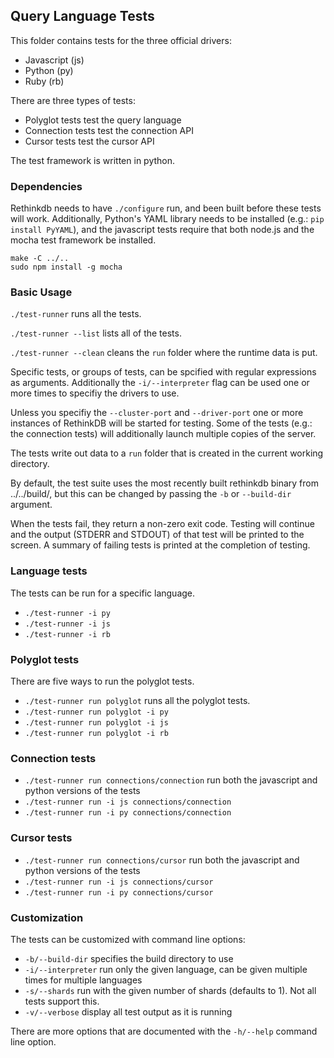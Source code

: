 Query Language Tests
--------------------

This folder contains tests for the three official drivers:

* Javascript (js)
* Python (py)
* Ruby (rb)

There are three types of tests:

* Polyglot tests test the query language
* Connection tests test the connection API
* Cursor tests test the cursor API

The test framework is written in python.

### Dependencies

Rethinkdb needs to have `./configure` run, and been built before these tests will work. 
Additionally, Python's YAML library needs to be installed (e.g.: `pip install PyYAML`), and 
the javascript tests require that both node.js and the mocha test framework be installed.

```
make -C ../..
sudo npm install -g mocha
```

### Basic Usage

`./test-runner` runs all the tests.

`./test-runner --list` lists all of the tests.

`./test-runner --clean` cleans the `run` folder where the runtime data is put.

Specific tests, or groups of tests, can be spcified with regular expressions as arguments. Additionally the 
`-i/--interpreter` flag can be used one or more times to specifiy the drivers to use. 

Unless you specifiy the `--cluster-port` and `--driver-port` one or more instances of RethinkDB will be started for
testing. Some of the tests (e.g.: the connection tests) will additionally launch multiple copies of the server.

The tests write out data to a `run` folder that is created in the current working directory.

By default, the test suite uses the most recently built rethinkdb binary from ../../build/, but this can be changed by
passing the `-b` or `--build-dir` argument.

When the tests fail, they return a non-zero exit code. Testing will continue and the output (STDERR and STDOUT) of that
test will be printed to the screen. A summary of failing tests is printed at the completion of testing.

### Language tests

The tests can be run for a specific language.

* `./test-runner -i py`
* `./test-runner -i js`
* `./test-runner -i rb`

### Polyglot tests

There are five ways to run the polyglot tests.

* `./test-runner run polyglot` runs all the polyglot tests.
* `./test-runner run polyglot -i py`
* `./test-runner run polyglot -i js`
* `./test-runner run polyglot -i rb`

### Connection tests

* `./test-runner run connections/connection` run both the javascript and python versions of the tests
* `./test-runner run -i js connections/connection`
* `./test-runner run -i py connections/connection`

### Cursor tests

* `./test-runner run connections/cursor` run both the javascript and python versions of the tests
* `./test-runner run -i js connections/cursor`
* `./test-runner run -i py connections/cursor`

### Customization

The tests can be customized with command line options:

*  `-b/--build-dir` specifies the build directory to use
*  `-i/--interpreter` run only the given language, can be given multiple times for multiple languages
*  `-s/--shards` run with the given number of shards (defaults to 1). Not all tests support this.
*  `-v/--verbose` display all test output as it is running

There are more options that are documented with the `-h/--help` command line option.
